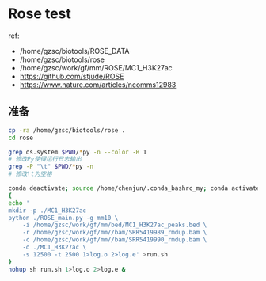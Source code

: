 # Rose test

ref:
- /home/gzsc/biotools/ROSE_DATA
- /home/gzsc/biotools/rose
- /home/gzsc/work/gf/mm/ROSE/MC1_H3K27ac
- https://github.com/stjude/ROSE
- https://www.nature.com/articles/ncomms12983


## 准备

```bash
cp -ra /home/gzsc/biotools/rose .
cd rose

grep os.system $PWD/*py -n --color -B 1
# 修改Py使得运行日志输出
grep -P "\t" $PWD/*py -n
# 修改\t为空格

conda deactivate; source /home/chenjun/.conda_bashrc_my; conda activate python27
{
echo '
mkdir -p ./MC1_H3K27ac
python ./ROSE_main.py -g mm10 \
    -i /home/gzsc/work/gf/mm/bed/MC1_H3K27ac_peaks.bed \
    -r /home/gzsc/work/gf/mm//bam/SRR5419989_rmdup.bam \
    -c /home/gzsc/work/gf/mm//bam/SRR5419990_rmdup.bam \
    -o ./MC1_H3K27ac \
    -s 12500 -t 2500 1>log.o 2>log.e' >run.sh
}
nohup sh run.sh 1>log.o 2>log.e &

```